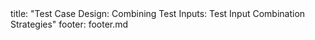 <frontmatter>
title: "Test Case Design: Combining Test Inputs: Test Input Combination Strategies"
footer: footer.md
</frontmatter>

<include src="unit-inPage-asFlat.md" boilerplate />